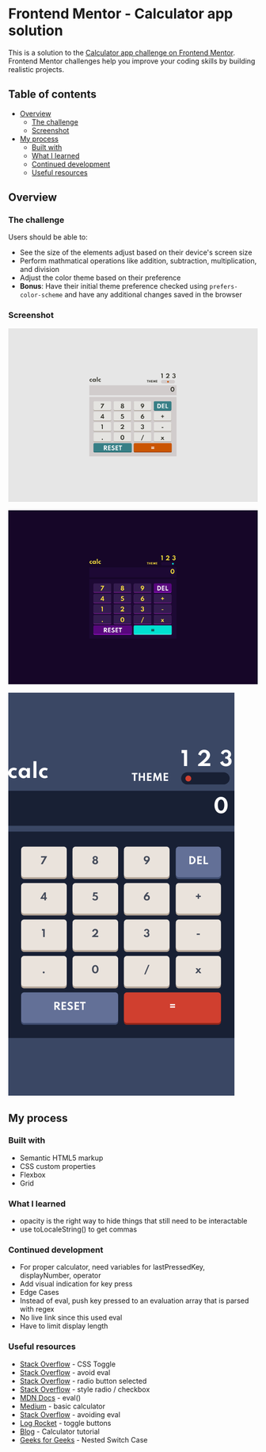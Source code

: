 # Frontend Mentor - Calculator app solution

This is a solution to the [Calculator app challenge on Frontend Mentor](https://www.frontendmentor.io/challenges/calculator-app-9lteq5N29). Frontend Mentor challenges help you improve your coding skills by building realistic projects.

## Table of contents

- [Overview](#overview)
  - [The challenge](#the-challenge)
  - [Screenshot](#screenshot)
- [My process](#my-process)
  - [Built with](#built-with)
  - [What I learned](#what-i-learned)
  - [Continued development](#continued-development)
  - [Useful resources](#useful-resources)

## Overview

### The challenge

Users should be able to:

- See the size of the elements adjust based on their device's screen size
- Perform mathmatical operations like addition, subtraction, multiplication, and division
- Adjust the color theme based on their preference
- **Bonus**: Have their initial theme preference checked using `prefers-color-scheme` and have any additional changes saved in the browser

### Screenshot

![](./calc-desktop-theme-2.png)

![](./calc-desktop-theme-3.png)

![](./calc-mobile-theme-1.png)

## My process

### Built with

- Semantic HTML5 markup
- CSS custom properties
- Flexbox
- Grid

### What I learned

- opacity is the right way to hide things that still need to be interactable
- use toLocaleString() to get commas

### Continued development

- For proper calculator, need variables for lastPressedKey, displayNumber, operator
- Add visual indication for key press
- Edge Cases
- Instead of eval, push key pressed to an evaluation array that is parsed with regex
- No live link since this used eval
- Have to limit display length 

### Useful resources

- [Stack Overflow](https://stackoverflow.com/questions/23661970/3-state-css-toggle-switch) - CSS Toggle
- [Stack Overflow](https://stackoverflow.com/questions/6479236/calculate-string-value-in-javascript-not-using-eval) - avoid eval
- [Stack Overflow](https://stackoverflow.com/questions/1423777/how-can-i-check-whether-a-radio-button-is-selected-with-javascript) - radio button selected
- [Stack Overflow](https://stackoverflow.com/questions/25793716/how-to-change-style-of-radio-and-checkbox-input) - style radio / checkbox
- [MDN Docs](https://developer.mozilla.org/en-US/docs/Web/JavaScript/Reference/Global_Objects/eval#never_use_eval!) - eval()
- [Medium](https://medium.com/@wbl.pauline/how-to-build-a-calculator-using-javascript-no-more-than-100-lines-of-js-code-b9bd087a14e8) - basic calculator
- [Stack Overflow](https://stackoverflow.com/questions/32292231/how-to-code-a-calculator-in-javascript-without-eval) - avoiding eval
- [Log Rocket](https://blog.logrocket.com/css-transitions-101-lets-animate-a-toggle-button-icon-333967f5b971/) - toggle buttons
- [Blog](https://zellwk.com/blog/calculator-part-1/) - Calculator tutorial
- [Geeks for Geeks](https://www.geeksforgeeks.org/nested-switch-case/) - Nested Switch Case
